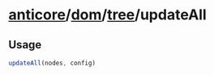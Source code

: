 # [anticore](../../../../../#reference)/[dom](../../#reference)/[tree](../#reference)/<a name="reference">updateAll</a>

## Usage

```js
updateAll(nodes, config)
```